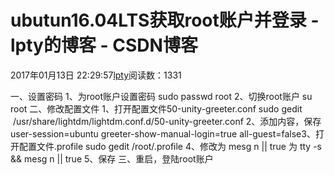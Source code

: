 
# ubutun16.04LTS获取root账户并登录 - lpty的博客 - CSDN博客

2017年01月13日 22:29:57[lpty](https://me.csdn.net/sinat_33741547)阅读数：1331


一、设置密码
1、为root账户设置密码
sudo passwd root
2、切换root账户
su root
二、修改配置文件
1、打开配置文件50-unity-greeter.conf
sudo gedit  /usr/share/lightdm/lightdm.conf.d/50-unity-greeter.conf
2、添加内容，保存
user-session=ubuntu
greeter-show-manual-login=true
all-guest=false3、打开配置文件.profile
sudo gedit /root/.profile
4、修改为 mesg n || true 为 tty -s && mesg n || true
5、保存
三、重启，登陆root账户


